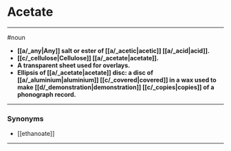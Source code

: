 # Acetate
---
#noun
- **[[a/_any|Any]] salt or ester of [[a/_acetic|acetic]] [[a/_acid|acid]].**
- **[[c/_cellulose|Cellulose]] [[a/_acetate|acetate]].**
- **A transparent sheet used for overlays.**
- **Ellipsis of [[a/_acetate|acetate]] disc: a disc of [[a/_aluminium|aluminium]] [[c/_covered|covered]] in a wax used to make [[d/_demonstration|demonstration]] [[c/_copies|copies]] of a phonograph record.**
---
### Synonyms
- [[ethanoate]]
---
